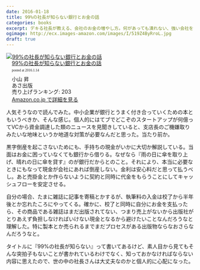 ```yaml
---
date: 2016-01-18
title: 99%の社長が知らない銀行とお金の話
categories: books
excerpt: デキる社長が教える、会社のお金の増やし方。何があっても潰れない、強い会社をつくる銀行交渉術。
ogimage: http://ecx.images-amazon.com/images/I/519Z4ByRroL.jpg
draft: true
---
```


<div class="azlink-box"><div class="azlink-image" style="float:left"><a href="http://www.amazon.co.jp/exec/obidos/ASIN/486063828X/warikiru-22/" name="azlinklink" target="_blank"><img src="http://ecx.images-amazon.com/images/I/519Z4ByRroL._SL160_.jpg" alt="99%の社長が知らない銀行とお金の話" style="border:none" /></a></div><div class="azlink-info" style="float:left;margin-left:15px;line-height:120%"><div class="azlink-name" style="margin-bottom:10px;line-height:120%"><a href="http://www.amazon.co.jp/exec/obidos/ASIN/486063828X/warikiru-22/" name="azlinklink" target="_blank">99%の社長が知らない銀行とお金の話</a><div class="azlink-powered-date" style="font-size:7pt;margin-top:5px;font-family:verdana;line-height:120%">posted at 2016.1.14</div></div><div class="azlink-detail">小山 昇<br />あさ出版<br />売り上げランキング: 203<br /></div><div class="azlink-link" style="margin-top:5px"><a href="http://www.amazon.co.jp/exec/obidos/ASIN/486063828X/warikiru-22/" target="_blank">Amazon.co.jp で詳細を見る</a></div></div><div class="azlink-footer" style="clear:left"></div></div>

人気そうなので読んでみた。中小企業が銀行とうまく付き合っていくための本ともいうべきか、そんな感じ。個人的にはてブでどこぞのスタートアップが何億ってVCから資金調達した類のニュースを見聞きしていると、支店長のご機嫌取りみたいな地味というか地道な対策が必要なんだと思った。当たり前か。

黒字倒産を起こさないためにも、手持ちの現金がいかに大切か解説している。当面はお金に困っていなくても銀行から借りる。なぜなら『雨の日に傘を取り上げ、晴れの日に傘を貸す』のが銀行だからとのこと。それにより、本当に必要なときにもなって現金が会社にあれば倒産しない。金利は安心料だと思って払うべし。あと売掛金とか作らないように契約と同時に代金をもらうことにしてキャッシュフローを安定させる。

自分の場合、たまに雑誌に記事を寄稿とかするが、執筆料の入金は校了から半年後とか忘れたころにやってくる。確かに、校了と同時に自分にお金を支払ったら、その商品である雑誌はまだ出版されてない、つまり売上がないから出版社がとりあえず負担しなければいけない現金となるから避けたいことなんだろうなと理解した。特に製本とか売られるまでまだプロセスがある出版物ならなおさらなんだろうなと。

タイトルに『99%の社長が知らない』って書いてあるけど、素人目から見てもそんな突拍子もないことが書かれているわけでなく、知っておかなければならない内容に思えたので、世の中の社長さんは大丈夫なのかと個人的に心配になった。
